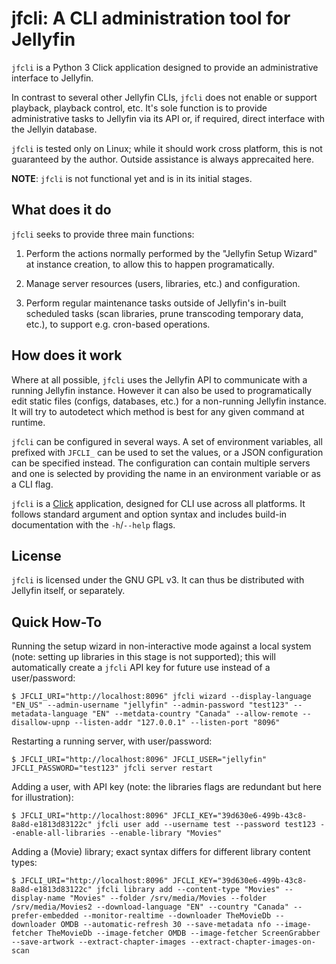 # jfcli: A CLI administration tool for Jellyfin

`jfcli` is a Python 3 Click application designed to provide an administrative interface to Jellyfin.

In contrast to several other Jellyfin CLIs, `jfcli` does not enable or support playback, playback control, etc. It's sole function is to provide administrative tasks to Jellyfin via its API or, if required, direct interface with the Jellyin database.

`jfcli` is tested only on Linux; while it should work cross platform, this is not guaranteed by the author. Outside assistance is always apprecaited here.

**NOTE**: `jfcli` is not functional yet and is in its initial stages.

## What does it do

`jfcli` seeks to provide three main functions:

1. Perform the actions normally performed by the "Jellyfin Setup Wizard" at instance creation, to allow this to happen programatically.

2. Manage server resources (users, libraries, etc.) and configuration.

3. Perform regular maintenance tasks outside of Jellyfin's in-built scheduled tasks (scan libraries, prune transcoding temporary data, etc.), to support e.g. cron-based operations.

## How does it work

Where at all possible, `jfcli` uses the Jellyfin API to communicate with a running Jellyfin instance. However it can also be used to programatically edit static files (configs, databases, etc.) for a non-running Jellyfin instance. It will try to autodetect which method is best for any given command at runtime.

`jfcli` can be configured in several ways. A set of environment variables, all prefixed with `JFCLI_` can be used to set the values, or a JSON configuration can be specified instead. The configuration can contain multiple servers and one is selected by providing the name in an environment variable or as a CLI flag.

`jfcli` is a [Click](https://click.palletsprojects.com/en/latest/) application, designed for CLI use across all platforms. It follows standard argument and option syntax and includes build-in documentation with the `-h`/`--help` flags.

## License

`jfcli` is licensed under the GNU GPL v3. It can thus be distributed with Jellyfin itself, or separately.

## Quick How-To

Running the setup wizard in non-interactive mode against a local system (note: setting up libraries in this stage is not supported); this will automatically create a `jfcli` API key for future use instead of a user/password:

```
$ JFCLI_URI="http://localhost:8096" jfcli wizard --display-language "EN_US" --admin-username "jellyfin" --admin-password "test123" --metadata-language "EN" --metdata-country "Canada" --allow-remote --disallow-upnp --listen-addr "127.0.0.1" --listen-port "8096"
```

Restarting a running server, with user/password:

```
$ JFCLI_URI="http://localhost:8096" JFCLI_USER="jellyfin" JFCLI_PASSWORD="test123" jfcli server restart
```

Adding a user, with API key (note: the libraries flags are redundant but here for illustration):

```
$ JFCLI_URI="http://localhost:8096" JFCLI_KEY="39d630e6-499b-43c8-8a8d-e1813d83122c" jfcli user add --username test --password test123 --enable-all-libraries --enable-library "Movies"
```

Adding a (Movie) library; exact syntax differs for different library content types:

```
$ JFCLI_URI="http://localhost:8096" JFCLI_KEY="39d630e6-499b-43c8-8a8d-e1813d83122c" jfcli library add --content-type "Movies" --display-name "Movies" --folder /srv/media/Movies --folder /srv/media/Movies2 --download-language "EN" --country "Canada" --prefer-embedded --monitor-realtime --downloader TheMovieDb --downloader OMDB --automatic-refresh 30 --save-metadata nfo --image-fetcher TheMovieDb --image-fetcher OMDB --image-fetcher ScreenGrabber --save-artwork --extract-chapter-images --extract-chapter-images-on-scan
```

